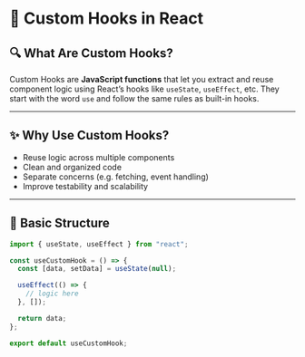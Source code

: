 # 📌 Custom Hooks in React

## 🔍 What Are Custom Hooks?

Custom Hooks are **JavaScript functions** that let you extract and reuse component logic using React’s hooks like `useState`, `useEffect`, etc. They start with the word `use` and follow the same rules as built-in hooks.

---

## ✨ Why Use Custom Hooks?

- Reuse logic across multiple components
- Clean and organized code
- Separate concerns (e.g. fetching, event handling)
- Improve testability and scalability

---

## 🧱 Basic Structure

```js
import { useState, useEffect } from "react";

const useCustomHook = () => {
  const [data, setData] = useState(null);

  useEffect(() => {
    // logic here
  }, []);

  return data;
};

export default useCustomHook;
```
